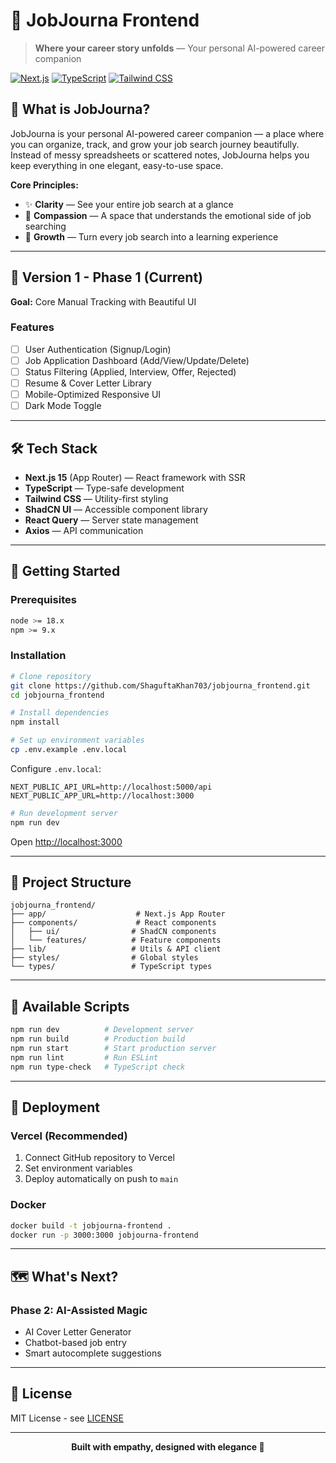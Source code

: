 

# 🌸 JobJourna Frontend

> **Where your career story unfolds** — Your personal AI-powered career companion

[![Next.js](https://img.shields.io/badge/Next.js-15.x-black)](https://nextjs.org/)
[![TypeScript](https://img.shields.io/badge/TypeScript-5.x-blue)](https://www.typescriptlang.org/)
[![Tailwind CSS](https://img.shields.io/badge/Tailwind-3.x-38bdf8)](https://tailwindcss.com/)

## 📖 What is JobJourna?

JobJourna is your personal AI-powered career companion — a place where you can organize, track, and grow your job search journey beautifully. Instead of messy spreadsheets or scattered notes, JobJourna helps you keep everything in one elegant, easy-to-use space.

**Core Principles:**
- ✨ **Clarity** — See your entire job search at a glance
- 💬 **Compassion** — A space that understands the emotional side of job searching
- 🚀 **Growth** — Turn every job search into a learning experience

---

## 🎯 Version 1 - Phase 1 (Current)

**Goal:** Core Manual Tracking with Beautiful UI

### Features
- [ ] User Authentication (Signup/Login)
- [ ] Job Application Dashboard (Add/View/Update/Delete)
- [ ] Status Filtering (Applied, Interview, Offer, Rejected)
- [ ] Resume & Cover Letter Library
- [ ] Mobile-Optimized Responsive UI
- [ ] Dark Mode Toggle

---

## 🛠️ Tech Stack

- **Next.js 15** (App Router) — React framework with SSR
- **TypeScript** — Type-safe development
- **Tailwind CSS** — Utility-first styling
- **ShadCN UI** — Accessible component library
- **React Query** — Server state management
- **Axios** — API communication

---

## 🚀 Getting Started

### Prerequisites
```bash
node >= 18.x
npm >= 9.x
```

### Installation

```bash
# Clone repository
git clone https://github.com/ShaguftaKhan703/jobjourna_frontend.git
cd jobjourna_frontend

# Install dependencies
npm install

# Set up environment variables
cp .env.example .env.local
```

Configure `.env.local`:
```env
NEXT_PUBLIC_API_URL=http://localhost:5000/api
NEXT_PUBLIC_APP_URL=http://localhost:3000
```

```bash
# Run development server
npm run dev
```

Open [http://localhost:3000](http://localhost:3000)

---

## 📁 Project Structure

```
jobjourna_frontend/
├── app/                    # Next.js App Router
├── components/             # React components
│   ├── ui/                # ShadCN components
│   └── features/          # Feature components
├── lib/                   # Utils & API client
├── styles/                # Global styles
└── types/                 # TypeScript types
```

---

## 📝 Available Scripts

```bash
npm run dev          # Development server
npm run build        # Production build
npm run start        # Start production server
npm run lint         # Run ESLint
npm run type-check   # TypeScript check
```

---

## 🚢 Deployment

### Vercel (Recommended)
1. Connect GitHub repository to Vercel
2. Set environment variables
3. Deploy automatically on push to `main`

### Docker
```bash
docker build -t jobjourna-frontend .
docker run -p 3000:3000 jobjourna-frontend
```

---

## 🗺️ What's Next?

### Phase 2: AI-Assisted Magic
- AI Cover Letter Generator
- Chatbot-based job entry
- Smart autocomplete suggestions

---

## 📄 License

MIT License - see [LICENSE](LICENSE)

---

<div align="center">

**Built with empathy, designed with elegance 💜**

</div>
